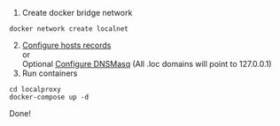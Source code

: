 1) Create docker bridge network
```
docker network create localnet
```

2) [Configure hosts records](HOSTS.md)<br> 
    or <br>
   Optional [Configure DNSMasq](DNSMASQ.md) (All .loc domains will point to 127.0.0.1)<br>
3) Run containers<br>
```
cd localproxy
docker-compose up -d
```
Done!
